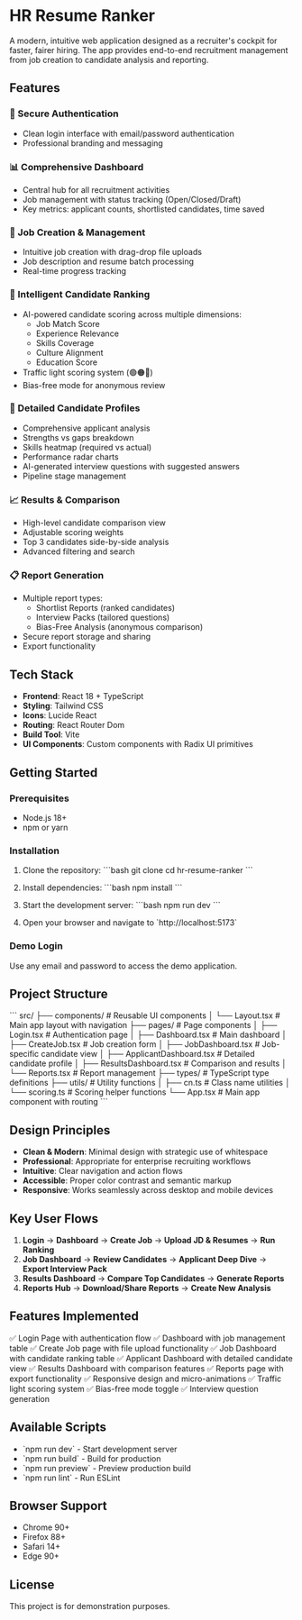 # HR Resume Ranker

A modern, intuitive web application designed as a recruiter's cockpit for faster, fairer hiring. The app provides end-to-end recruitment management from job creation to candidate analysis and reporting.

## Features

### 🔐 Secure Authentication
- Clean login interface with email/password authentication
- Professional branding and messaging

### 📊 Comprehensive Dashboard
- Central hub for all recruitment activities
- Job management with status tracking (Open/Closed/Draft)
- Key metrics: applicant counts, shortlisted candidates, time saved

### 📝 Job Creation & Management
- Intuitive job creation with drag-drop file uploads
- Job description and resume batch processing
- Real-time progress tracking

### 🎯 Intelligent Candidate Ranking
- AI-powered candidate scoring across multiple dimensions:
  - Job Match Score
  - Experience Relevance
  - Skills Coverage
  - Culture Alignment
  - Education Score
- Traffic light scoring system (🟢🟠🔴)
- Bias-free mode for anonymous review

### 👤 Detailed Candidate Profiles
- Comprehensive applicant analysis
- Strengths vs gaps breakdown
- Skills heatmap (required vs actual)
- Performance radar charts
- AI-generated interview questions with suggested answers
- Pipeline stage management

### 📈 Results & Comparison
- High-level candidate comparison view
- Adjustable scoring weights
- Top 3 candidates side-by-side analysis
- Advanced filtering and search

### 📋 Report Generation
- Multiple report types:
  - Shortlist Reports (ranked candidates)
  - Interview Packs (tailored questions)
  - Bias-Free Analysis (anonymous comparison)
- Secure report storage and sharing
- Export functionality

## Tech Stack

- **Frontend**: React 18 + TypeScript
- **Styling**: Tailwind CSS
- **Icons**: Lucide React
- **Routing**: React Router Dom
- **Build Tool**: Vite
- **UI Components**: Custom components with Radix UI primitives

## Getting Started

### Prerequisites
- Node.js 18+
- npm or yarn

### Installation

1. Clone the repository:
\`\`\`bash
git clone <repository-url>
cd hr-resume-ranker
\`\`\`

2. Install dependencies:
\`\`\`bash
npm install
\`\`\`

3. Start the development server:
\`\`\`bash
npm run dev
\`\`\`

4. Open your browser and navigate to \`http://localhost:5173\`

### Demo Login
Use any email and password to access the demo application.

## Project Structure

\`\`\`
src/
├── components/          # Reusable UI components
│   └── Layout.tsx      # Main app layout with navigation
├── pages/              # Page components
│   ├── Login.tsx       # Authentication page
│   ├── Dashboard.tsx   # Main dashboard
│   ├── CreateJob.tsx   # Job creation form
│   ├── JobDashboard.tsx        # Job-specific candidate view
│   ├── ApplicantDashboard.tsx  # Detailed candidate profile
│   ├── ResultsDashboard.tsx    # Comparison and results
│   └── Reports.tsx     # Report management
├── types/              # TypeScript type definitions
├── utils/              # Utility functions
│   ├── cn.ts          # Class name utilities
│   └── scoring.ts     # Scoring helper functions
└── App.tsx            # Main app component with routing
\`\`\`

## Design Principles

- **Clean & Modern**: Minimal design with strategic use of whitespace
- **Professional**: Appropriate for enterprise recruiting workflows
- **Intuitive**: Clear navigation and action flows
- **Accessible**: Proper color contrast and semantic markup
- **Responsive**: Works seamlessly across desktop and mobile devices

## Key User Flows

1. **Login** → **Dashboard** → **Create Job** → **Upload JD & Resumes** → **Run Ranking**
2. **Job Dashboard** → **Review Candidates** → **Applicant Deep Dive** → **Export Interview Pack**
3. **Results Dashboard** → **Compare Top Candidates** → **Generate Reports**
4. **Reports Hub** → **Download/Share Reports** → **Create New Analysis**

## Features Implemented

✅ Login Page with authentication flow
✅ Dashboard with job management table
✅ Create Job page with file upload functionality
✅ Job Dashboard with candidate ranking table
✅ Applicant Dashboard with detailed candidate view
✅ Results Dashboard with comparison features
✅ Reports page with export functionality
✅ Responsive design and micro-animations
✅ Traffic light scoring system
✅ Bias-free mode toggle
✅ Interview question generation

## Available Scripts

- \`npm run dev\` - Start development server
- \`npm run build\` - Build for production
- \`npm run preview\` - Preview production build
- \`npm run lint\` - Run ESLint

## Browser Support

- Chrome 90+
- Firefox 88+
- Safari 14+
- Edge 90+

## License

This project is for demonstration purposes.